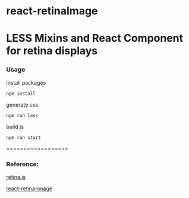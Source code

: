 # react-retinaImage

LESS Mixins and React Component for retina displays
==================

### Usage

install packages

`npm install`

generate css

`npm run less`

build js

`npm run start`

==================

### Reference:

[retina.js](http://imulus.github.io/retinajs/)

[react-retina-image](https://github.com/KyleAMathews/react-retina-image)

